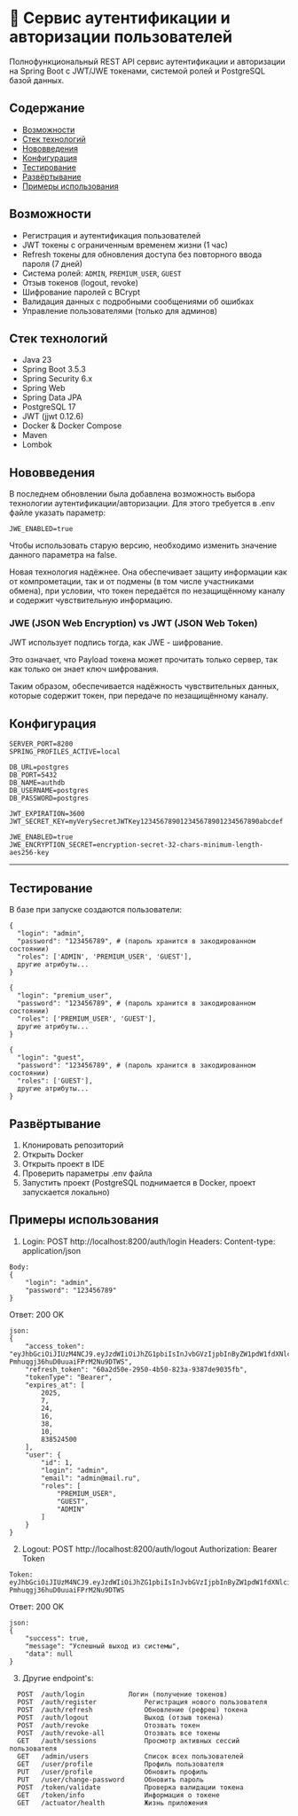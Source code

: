 # 🔐 Сервис аутентификации и авторизации пользователей

Полнофункциональный REST API сервис аутентификации и авторизации на Spring Boot с JWT/JWE токенами, системой ролей и PostgreSQL базой данных.


## Содержание

- [Возможности](#возможности)
- [Стек технологий](#стек-технологий)
- [Нововведения](#нововведения)
- [Конфигурация](#конфигурация)  
- [Тестирование](#тестирование)  
- [Развёртывание](#развёртывание)  
- [Примеры использования](#примеры-использования)


## Возможности

- Регистрация и аутентификация пользователей  
- JWT токены с ограниченным временем жизни (1 час)  
- Refresh токены для обновления доступа без повторного ввода пароля (7 дней)  
- Система ролей: `ADMIN`, `PREMIUM_USER`, `GUEST`  
- Отзыв токенов (logout, revoke)  
- Шифрование паролей с BCrypt  
- Валидация данных с подробными сообщениями об ошибках  
- Управление пользователями (только для админов)  


## Стек технологий

- Java 23  
- Spring Boot 3.5.3  
- Spring Security 6.x
- Spring Web 
- Spring Data JPA  
- PostgreSQL 17  
- JWT (jjwt 0.12.6)  
- Docker & Docker Compose  
- Maven  
- Lombok  


## Нововведения

В последнем обновлении была добавлена возможность выбора технологии аутентификации/авторизации.
Для этого требуется в .env файле указать параметр:
```
JWE_ENABLED=true
```
Чтобы использовать старую версию, необходимо изменить значение данного параметра на false.

Новая технология надёжнее.
Она обеспечивает защиту информации как от компрометации, так и от подмены (в том числе участниками обмена), при условии, что токен передаётся по незащищённому каналу и содержит чувствительную информацию.


### JWE (JSON Web Encryption) vs JWT (JSON Web Token)

JWT использует подпись тогда, как JWE - шифрование.

Это означает, что Payload токена может прочитать только сервер, так как только он знает ключ шифрования.

Таким образом, обеспечивается надёжность чувствительных данных, которые содержит токен, при передаче по незащищённому каналу.


## Конфигурация

```env
SERVER_PORT=8200
SPRING_PROFILES_ACTIVE=local

DB_URL=postgres
DB_PORT=5432
DB_NAME=authdb
DB_USERNAME=postgres
DB_PASSWORD=postgres

JWT_EXPIRATION=3600
JWT_SECRET_KEY=myVerySecretJWTKey123456789012345678901234567890abcdef

JWE_ENABLED=true
JWE_ENCRYPTION_SECRET=encryption-secret-32-chars-minimum-length-aes256-key
```

---

## Тестирование

В базе при запуске создаются пользователи:

```
{
  "login": "admin",
  "password": "123456789", # (пароль хранится в закодированном состоянии)
  "roles": ['ADMIN', 'PREMIUM_USER', 'GUEST'],
  другие атрибуты...
}

{
  "login": "premium_user",
  "password": "123456789", # (пароль хранится в закодированном состоянии)
  "roles": ['PREMIUM_USER', 'GUEST'],
  другие атрибуты...
}

{
  "login": "guest",
  "password": "123456789", # (пароль хранится в закодированном состоянии)
  "roles": ['GUEST'],
  другие атрибуты...
}
```

## Развёртывание

1. Клонировать репозиторий
2. Открыть Docker
3. Открыть проект в IDE
4. Проверить параметры .env файла
5. Запустить проект (PostgreSQL поднимается в Docker, проект запускается локально)

## Примеры использования

1. Login: POST http://localhost:8200/auth/login
Headers: Content-type: application/json
```
Body:
{
    "login": "admin",
    "password": "123456789"
}
```
Ответ: 200 OK
```
json:
{
    "access_token": "eyJhbGciOiJIUzM4NCJ9.eyJzdWIiOiJhZG1pbiIsInJvbGVzIjpbInByZW1pdW1fdXNlciIsImFkbWluIiwiZ3Vlc3QiXSwiaWF0IjoxNzUzMzYwNjkwLCJleHAiOjE3NTMzNjQyOTB9.XBnHZBdYkeMmvs4jV3bHfPyM7lxP75NonG-Pmhuqgj36huD0uuaiFPrM2Nu9DTWS",
    "refresh_token": "60a2d50e-2950-4b50-823a-9387de9035fb",
    "tokenType": "Bearer",
    "expires_at": [
        2025,
        7,
        24,
        16,
        38,
        10,
        838524500
    ],
    "user": {
        "id": 1,
        "login": "admin",
        "email": "admin@mail.ru",
        "roles": [
            "PREMIUM_USER",
            "GUEST",
            "ADMIN"
        ]
    }
}
```

2. Logout: POST http://localhost:8200/auth/logout
Authorization: Bearer Token
```
Token: eyJhbGciOiJIUzM4NCJ9.eyJzdWIiOiJhZG1pbiIsInJvbGVzIjpbInByZW1pdW1fdXNlciIsImFkbWluIiwiZ3Vlc3QiXSwiaWF0IjoxNzUzMzYwNjkwLCJleHAiOjE3NTMzNjQyOTB9.XBnHZBdYkeMmvs4jV3bHfPyM7lxP75NonG-Pmhuqgj36huD0uuaiFPrM2Nu9DTWS
```
Ответ: 200 OK
```
json:
{
    "success": true,
    "message": "Успешный выход из системы",
    "data": null
}
```

3. Другие endpoint's:
```
  POST	/auth/login	          Логин (получение токенов)
  POST	/auth/register	          Регистрация нового пользователя
  POST	/auth/refresh	          Обновление (рефреш) токена
  POST	/auth/logout	          Выход (отзыв токена)
  POST  /auth/revoke              Отозвать токен
  POST  /auth/revoke-all          Отозвать все токены
  GET   /auth/sessions            Просмотр активных сессий пользователя
  GET   /admin/users              Список всех пользователей
  GET   /user/profile             Профиль пользователя
  PUT   /user/profile             Обновить профиль
  PUT   /user/change-password     Обновить пароль
  POST  /token/validate           Проверка валидации токена
  GET   /token/info               Информация о токене
  GET   /actuator/health          Жизнь приложения      
```
